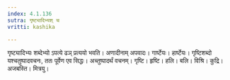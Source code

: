 ```yaml
---
index: 4.1.136
sutra: गृष्ट्यादिभ्यश् च
vritti: kashika

---
```

गृष्ट्यादिभ्यः शब्देभ्यो ऽपत्ये ढञ् प्रत्ययो भवति। अणादीनाम् अपवादः। गार्ष्टेयः। हार्ष्टेयः। गृष्टिशब्दो यश्चतुष्पादवचनः, ततः पूर्वेण एव सिद्धः। अच्तुष्पादर्थं वचनम्। गृष्टि। हृष्टि। हलि। बलि। विश्रि। कुद्रि। अजबस्ति। मित्रयु।